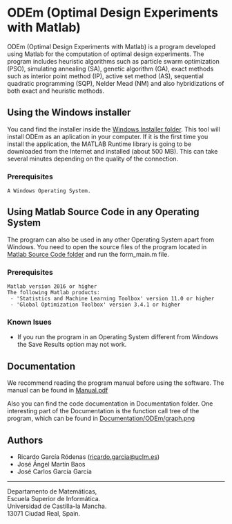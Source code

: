 # ODEm (Optimal Design Experiments with Matlab)
ODEm (Optimal Design Experiments with Matlab) is a program developed using Matlab for the computation
of optimal design experiments. The program includes heuristic algorithms such as particle swarm optimization
(PSO), simulating annealing (SA), genetic algorithm (GA), exact methods such as interior point method (IP),
active set method (AS), sequential quadratic programming (SQP), Nelder Mead (NM) and also hybridizations of
both exact and heuristic methods.

## Using the Windows installer
You cand find the installer inside the [Windows Installer folder](Windows%20Installer/). This tool will install ODEm as an aplication in your computer. If it is the first time you install the application, the MATLAB Runtime library is going to be downloaded from the Internet and installed (about 500 MB). This can take several minutes depending on the quality of the connection. 

### Prerequisites
```
A Windows Operating System.
```

## Using Matlab Source Code in any Operating System
The program can also be used in any other Operating System apart from Windows. You need to open the source files of
the program located in [Matlab Source Code folder](Matlab%20Source%20Code/) and run the form_main.m file.

### Prerequisites
```
Matlab version 2016 or higher
The following Matlab products:
 - 'Statistics and Machine Learning Toolbox' version 11.0 or higher
 - 'Global Optimization Toolbox' version 3.4.1 or higher
```

### Known Isues
 - If you run the program in an Operating System different from Windows the Save Results option may not work.


## Documentation
We recommend reading the program manual before using the software. The manual can be found in [Manual.pdf](Manual.pdf)

Also you can find the code documentation in Documentation folder. One interesting part of the Documentation is the function call tree of the program, which can be found in [Documentation/ODEm/graph.png](Documentation/ODEm/graph.png)


## Authors
* Ricardo García Ródenas (ricardo.garcia@uclm.es)
* José Ángel Martín Baos
* José Carlos García García

----------------------------------------------------
Departamento de Matemáticas, <br>
Escuela Superior de Informática. <br>
Universidad de Castilla-la Mancha. <br>
13071 Ciudad Real, Spain.
